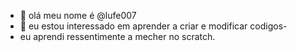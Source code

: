 - 👋 olá meu nome é @lufe007
- 👀 eu estou interessado em  aprender a criar e modificar codigos- 
-    eu aprendi ressentimente a mecher no scratch.
<!---
lufe007/lufe007 is a ✨ special ✨ repository because its `README.md` (this file) appears on your GitHub profile.
You can click the Preview link to take a look at your changes.
--->
